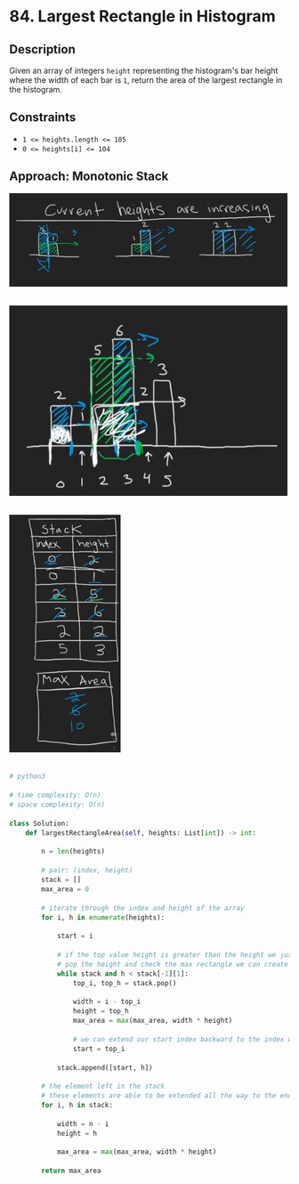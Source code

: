 # 84. Largest Rectangle in Histogram

## Description

Given an array of integers `height` representing the histogram's bar height where the width of each bar is `1`, return the area of the largest rectangle in the histogram.

## Constraints

- `1 <= heights.length <= 105`
- `0 <= heights[i] <= 104`

## Approach: Monotonic Stack

<img src="./../../../images/84-image-1.png" width="500"/><br/>
<br/>

<img src="./../../../images/84-image-2.png" width="500"/><br/>
<br/>

<img src="./../../../images/84-image-3.png" width="200"/><br/>
<br/>

```python
# python3

# time complexity: O(n)
# space complexity: O(n)

class Solution:
    def largestRectangleArea(self, heights: List[int]) -> int:
        
        n = len(heights)

        # pair: (index, height)
        stack = []
        max_area = 0

        # iterate through the index and height of the array
        for i, h in enumerate(heights):

            start = i

            # if the top value height is greater than the height we just reached
            # pop the height and check the max rectangle we can create
            while stack and h < stack[-1][1]:
                top_i, top_h = stack.pop()

                width = i - top_i
                height = top_h
                max_area = max(max_area, width * height)
                
                # we can extend our start index backward to the index we just popped
                start = top_i
                
            stack.append([start, h])

        # the element left in the stack
        # these elements are able to be extended all the way to the end of the histogram
        for i, h in stack:

            width = n - i
            height = h

            max_area = max(max_area, width * height)

        return max_area
```